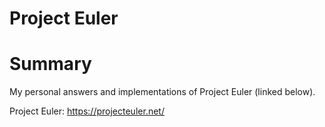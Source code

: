 # Project Euler #

# Summary #
My personal answers and implementations of Project Euler (linked below).

Project Euler: https://projecteuler.net/
